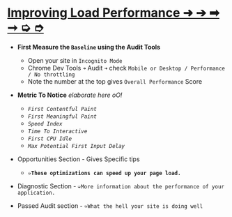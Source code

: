 # [Improving Load Performance ➜ ➔ ➡ ➞ ➭ ➮](https://youtu.be/5fLW5Q5ODiE?list=PLCC4Z662drmQY5UCv7m3CttW5hC4CbYOR)

- **First Measure the `Baseline` using the Audit Tools**

  - Open your site in `Incognito Mode`
  - Chrome Dev Tools `➜` Audit `➜` check `Mobile or Desktop / Performance / No throttling`
  - Note the number at the top gives `Overall Performance` Score

- **Metric To Notice** _elaborate here oO!_

  - _`First Contentful Paint`_
  - _`First Meaningful Paint`_
  - _`Speed Index`_
  - _`Time To Interactive`_
  - _`First CPU Idle`_
  - _`Max Potential First Input Delay`_

- Opportunities Section - Gives Specific tips

  - **`➭These optimizations can speed up your page load.`**

- Diagnostic Section - `➭More information about the performance of your application.`
- Passed Audit section - `➭What the hell your site is doing well`
